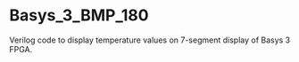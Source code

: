 # Basys_3_BMP_180
Verilog code to display temperature values on 7-segment display of Basys 3 FPGA. 
